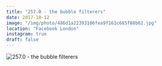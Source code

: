 ```yaml
---
title: "257.0 - the bubble filterers"
date: 2017-10-12
image: "/img/photo/486d1a22393106fea9f161c685f88b02.jpg"
location: "Facebook London"
instagram: true
draft: false
---
```


![257.0 - the bubble filterers](/img/photo/486d1a22393106fea9f161c685f88b02.jpg)
